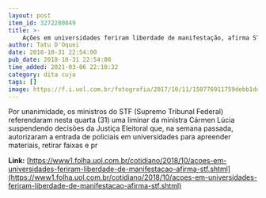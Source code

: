 ```yaml
---
layout: post
item_id: 3272280849
title: >-
    Ações em universidades feriram liberdade de manifestação, afirma STF
author: Tatu D'Oquei
date: 2018-10-31 22:54:00
pub_date: 2018-10-31 22:54:00
time_added: 2021-03-06 22:10:32
category: dita cuja
tags: []
image: https://f.i.uol.com.br/fotografia/2017/10/11/150776911759debb1dd488f_1507769117_3x2_rt.jpg
---
```


Por unanimidade, os ministros do STF (Supremo Tribunal Federal) referendaram nesta quarta (31) uma liminar da ministra Cármen Lúcia suspendendo decisões da Justiça Eleitoral que, na semana passada, autorizaram a entrada de policiais em universidades para apreender materiais, retirar faixas e pr

**Link:** [https://www1.folha.uol.com.br/cotidiano/2018/10/acoes-em-universidades-feriram-liberdade-de-manifestacao-afirma-stf.shtml](https://www1.folha.uol.com.br/cotidiano/2018/10/acoes-em-universidades-feriram-liberdade-de-manifestacao-afirma-stf.shtml)


